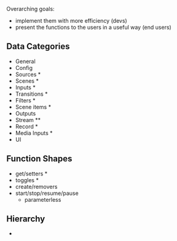 Overarching goals:

- implement them with more efficiency (devs)
- present the functions to the users in a useful way (end users)

## Data Categories

- General
- Config
- Sources *
- Scenes *
- Inputs *
- Transitions *
- Filters *
- Scene items *
- Outputs
- Stream **
- Record *
- Media Inputs *
- UI

## Function Shapes

- get/setters *
- toggles *
- create/removers
- start/stop/resume/pause
  - parameterless

## Hierarchy

-
